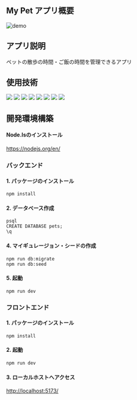 ## My Pet アプリ概要
![demo](https://github.com/user-attachments/assets/be0e8fa8-6243-4ee3-959f-3e4dd2bcdb7c)

## アプリ説明
ペットの散歩の時間・ご飯の時間を管理できるアプリ

## 使用技術
<p>
  <img src="https://img.shields.io/badge/Node.js-F5F5F5.svg?logo=node.js&style=flat">
  <img src="https://img.shields.io/badge/Javascript-276DC3.svg?logo=javascript&style=flat">
  <img src="https://img.shields.io/badge/-CSS3-1572B6.svg?logo=css3&style=flat">
  <img src="https://img.shields.io/badge/-HTML5-333.svg?logo=html5&style=flat">
  <img src="https://img.shields.io/badge/-React-555.svg?logo=react&style=flat">
  <img src="https://img.shields.io/badge/-Express-555.svg?logo=express&style=flat">
  <img src="https://img.shields.io/badge/-PostgreSQL-336791.svg?logo=postgresql&style=flat">
  <img src="https://img.shields.io/badge/-intellij%20IDEA-000.svg?logo=intellij-idea&style=flat">
<p>

## 開発環境構築

#### Node.lsのインストール
<https://nodejs.org/en/>

### バックエンド

#### 1. パッケージのインストール
```
npm install
```

#### 2. データベース作成
```
psql
CREATE DATABASE pets;
\q
```

#### 4. マイギュレージョン・シードの作成
```
npm run db:migrate
npm run db:seed
```

#### 5. 起動
```
npm run dev
```

### フロントエンド

#### 1. パッケージのインストール
```
npm install
```

#### 2. 起動
```
npm run dev
```

#### 3. ローカルホストへアクセス
<http://localhost:5173/>




